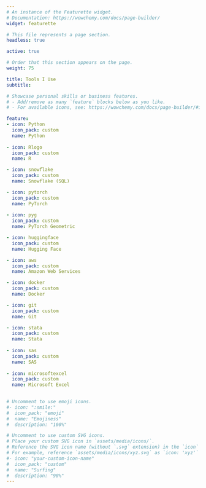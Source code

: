 ```yaml
---
# An instance of the Featurette widget.
# Documentation: https://wowchemy.com/docs/page-builder/
widget: featurette

# This file represents a page section.
headless: true

active: true

# Order that this section appears on the page.
weight: 75

title: Tools I Use
subtitle:

# Showcase personal skills or business features.
# - Add/remove as many `feature` blocks below as you like.
# - For available icons, see: https://wowchemy.com/docs/page-builder/#icons

feature:
- icon: Python
  icon_pack: custom
  name: Python
  
- icon: Rlogo
  icon_pack: custom
  name: R

- icon: snowflake
  icon_pack: custom
  name: Snowflake (SQL)  

- icon: pytorch
  icon_pack: custom
  name: PyTorch
  
- icon: pyg
  icon_pack: custom
  name: PyTorch Geometric

- icon: huggingface
  icon_pack: custom
  name: Hugging Face

- icon: aws
  icon_pack: custom
  name: Amazon Web Services  

- icon: docker
  icon_pack: custom
  name: Docker

- icon: git
  icon_pack: custom
  name: Git

- icon: stata
  icon_pack: custom
  name: Stata
  
- icon: sas
  icon_pack: custom
  name: SAS
  
- icon: microsoftexcel
  icon_pack: custom
  name: Microsoft Excel

  
# Uncomment to use emoji icons.
#- icon: ":smile:"
#  icon_pack: "emoji"
#  name: "Emojiness"
#  description: "100%"  

# Uncomment to use custom SVG icons.
# Place your custom SVG icon in `assets/media/icons/`.
# Reference the SVG icon name (without `.svg` extension) in the `icon` field.
# For example, reference `assets/media/icons/xyz.svg` as `icon: 'xyz'`
#- icon: "your-custom-icon-name"
#  icon_pack: "custom"
#  name: "Surfing"
#  description: "90%"
---
```

